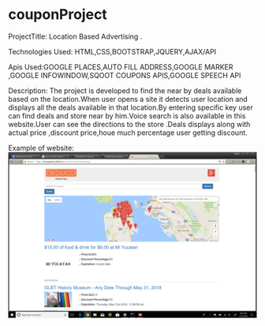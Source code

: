 # couponProject

ProjectTitle: Location Based Advertising .

Technologies Used: HTML,CSS,BOOTSTRAP,JQUERY,AJAX/API

Apis Used:GOOGLE PLACES,AUTO FILL ADDRESS,GOOGLE MARKER ,GOOGLE INFOWINDOW,SQOOT COUPONS APIS,GOOGLE SPEECH API

Description: The project is developed to find the near by deals available  based on the location.When user opens a site it detects user location and displays all the deals available in that location.By entering specific key user can find deals and store near by him.Voice search is also available in this website.User can see the directions to the store .Deals displays along with actual price ,discount price,houe much percentage user getting discount.

Example of website: 
![Image of Yaktocat](assets/images/websitesample.png)